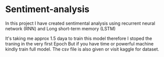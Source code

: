 # Sentiment-analysis
In this project I have created sentimental analysis using recurrent neural network (RNN) and Long short-term memory (LSTM) 

It's taking me approx 1.5 daya to train this model therefore I stoped the traning in the very first Epoch
But if you have time or powerful machine kindly train full model.
The csv file is also given or visit kaggle for dataset.
